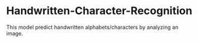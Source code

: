 # Handwritten-Character-Recognition
This model predict handwritten alphabets/characters by analyzing an image.
